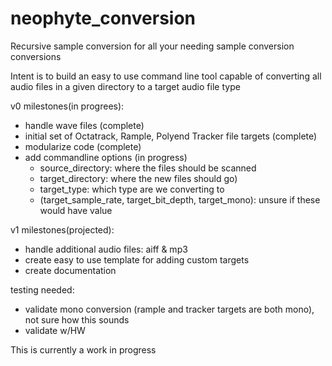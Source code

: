# neophyte_conversion
Recursive sample conversion for all your needing sample conversion conversions


Intent is to build an easy to use command line tool capable of converting all audio files in a given directory to a target audio file type 

v0 milestones(in progrees): 
- handle wave files (complete)
- initial set of Octatrack, Rample, Polyend Tracker file targets (complete)
- modularize code (complete)
- add commandline options (in progress)
  - source_directory: where the files should be scanned
  - target_directory: where the new files should go)
  - target_type: which type are we converting to
  - (target_sample_rate, target_bit_depth, target_mono): unsure if these would have value 

v1 milestones(projected):
- handle additional audio files: aiff & mp3
- create easy to use template for adding custom targets
- create documentation 

testing needed:
- validate mono conversion (rample and tracker targets are both mono), not sure how this sounds
- validate w/HW 

This is currently a work in progress
